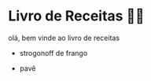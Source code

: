 # Livro de Receitas :man_cook:

olá, bem vinde ao livro de receitas

- strogonoff de frango

- pavê

  

